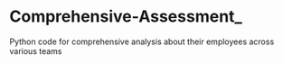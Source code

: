 # Comprehensive-Assessment_
Python code for comprehensive analysis about their employees across various teams
